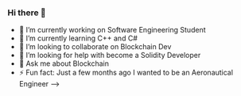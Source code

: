 ### Hi there 👋

- 🔭 I’m currently working on Software Engineering Student
- 🌱 I’m currently learning C++ and C#
- 👯 I’m looking to collaborate on Blockchain Dev
- 🤔 I’m looking for help with become a Solidity Developer
- 💬 Ask me about Blockchain
- ⚡ Fun fact: Just a few months ago I wanted to be an Aeronautical Engineer
-->

